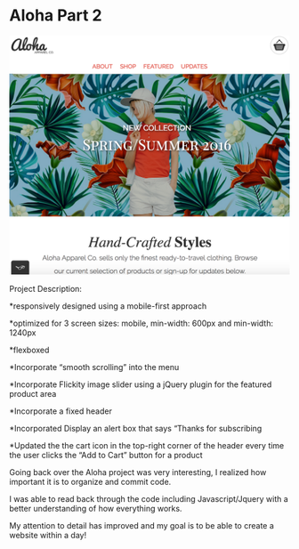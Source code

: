 
# Aloha Part 2

![AlohaPt2-browser-mockup](/images/screenshot.png)

Project Description:

*responsively designed using a mobile-first approach

*optimized for 3 screen sizes: mobile, min-width: 600px and min-width: 1240px

*flexboxed

*Incorporate “smooth scrolling” into the menu

*Incorporate Flickity image slider using a jQuery plugin for the featured product area

*Incorporate a fixed header

*Incorporated Display an alert box that says “Thanks for subscribing

*Updated the the cart icon in the top-right corner of the header every time the user clicks the “Add to Cart” button for a product

Going back over the Aloha project was very interesting, I realized how important it is to organize and commit code.

I was able to read back through the code including Javascript/Jquery with a better understanding of how everything works.

My attention to detail has improved and my goal is to be able to create a website within a day!
